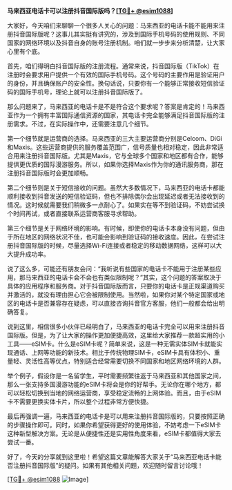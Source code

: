 **马来西亚电话卡可以注册抖音国际版吗？[[TG💪+ @esim1088](https://t.me/s/esim1088)]**

大家好，今天咱们来聊聊一个很多人关心的问题：马来西亚的电话卡能不能用来注册抖音国际版呢？这事儿其实挺有讲究的，涉及到国际手机号码的使用规则、不同国家的网络环境以及抖音自身的账号注册机制。咱们就一步步来分析清楚，让大家心里有个底。

首先，咱们得明白抖音国际版的注册流程。通常来说，抖音国际版（TikTok）在注册时会要求用户提供一个有效的国际手机号码。这个号码的主要作用是验证用户的身份，并且确保账户的安全性。换句话说，只要你有一个能够正常接收短信验证码的国际手机号，理论上就可以注册抖音国际版了。

那么问题来了，马来西亚的电话卡是不是符合这个要求呢？答案是肯定的！马来西亚作为一个拥有丰富国际通信资源的国家，其电话卡完全能够满足抖音国际版的注册需求。不过，在实际操作中，还需要注意几个细节。

第一个细节就是运营商的选择。马来西亚的三大主要运营商分别是Celcom、DiGi和Maxis。这些运营商提供的服务覆盖范围广，信号质量也相对稳定，因此非常适合用来注册抖音国际版。尤其是Maxis，它与全球多个国家和地区都有合作，能够提供更优质的国际漫游服务。所以，如果你选择Maxis作为你的通讯服务商，那在注册抖音国际版时会更加顺畅。

第二个细节则是关于短信接收的问题。虽然大多数情况下，马来西亚的电话卡都能顺利接收到抖音发送的短信验证码，但也不排除偶尔会出现延迟或者无法接收到的情况。这时候就需要我们稍微多一点耐心了。如果实在等不到验证码，不妨尝试换个时间再试，或者直接联系运营商客服寻求帮助。

第三个细节是关于网络环境的影响。有时候，即使你的电话卡本身没有问题，但由于所在地区的网络状况不佳，也可能会影响到验证码的接收速度。因此，在尝试注册抖音国际版的时候，尽量选择Wi-Fi连接或者稳定的移动数据网络，这样可以大大提升成功率。

说了这么多，可能还有朋友会问：“我听说有些国家的电话卡不能用于注册某些应用，那马来西亚的电话卡会不会也有类似限制呢？”其实，这个问题的答案取决于具体的应用程序和服务商。对于抖音国际版而言，只要你的电话卡是正规渠道购买并激活的，就没有理由担心它会被限制使用。当然啦，如果你对某个特定国家或地区的电话卡是否兼容存在疑虑，可以直接咨询抖音官方客服，他们一般都会给出明确答复。

说到这里，相信很多小伙伴已经明白了，马来西亚的电话卡完全可以用来注册抖音国际版。但是，为了让大家的操作更加便捷高效，这里给大家推荐一款超实用的小工具——eSIM卡。什么是eSIM卡呢？简单来说，这是一种无需实体SIM卡就能实现通话、上网等功能的新技术。相比于传统物理SIM卡，eSIM卡具有体积小、重量轻、灵活性高等优点，特别适合经常需要切换不同国家和地区网络环境的人群。

举个例子，假设你是一名留学生，平时需要频繁往返于马来西亚和其他国家之间，那么一张支持多国漫游功能的eSIM卡将会是你的好帮手。无论你在哪个地方，都可以轻松切换到当地的网络运营商，享受稳定流畅的上网体验。而且，由于eSIM卡不需要更换实体卡片，所以整个过程非常方便快捷。

最后再强调一遍，马来西亚的电话卡是可以用来注册抖音国际版的，只要按照正确的步骤操作即可。同时，如果你希望获得更好的使用体验，不妨考虑一下eSIM卡这种新型解决方案。无论是从便捷性还是实用性角度来看，eSIM卡都值得大家去尝试一番。

好了，今天的分享就到这里啦！希望这篇文章能解答大家关于“马来西亚电话卡能否注册抖音国际版”的疑问。如果有其他相关问题，欢迎随时留言讨论哦！

[[TG💪+ @esim1088](https://t.me/s/esim1088) ![Image](https://i.postimg.cc/4NQfJmqS/Snipaste-2025-05-13-00-14-12.png)]